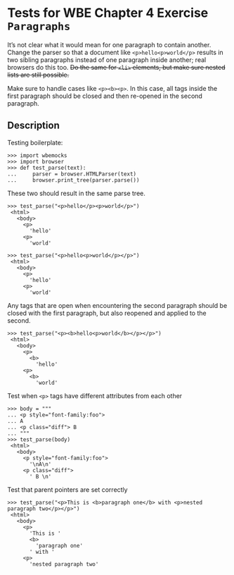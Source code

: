Tests for WBE Chapter 4 Exercise `Paragraphs`
=============================================

It’s not clear what it would mean for one paragraph to contain
another. Change the parser so that a document like
`<p>hello<p>world</p>` results in two sibling paragraphs instead of
one paragraph inside another; real browsers do this too. ~~Do the same
for `<li>` elements, but make sure nested lists are still possible.~~

Make sure to handle cases like `<p><b><p>`. In this case, all tags
inside the first paragraph should be closed and then re-opened in the
second paragraph.


Description
------------

Testing boilerplate:

    >>> import wbemocks
    >>> import browser
    >>> def test_parse(text):
    ...     parser = browser.HTMLParser(text)
    ...     browser.print_tree(parser.parse())

These two should result in the same parse tree.

    >>> test_parse("<p>hello</p><p>world</p>")
     <html>
       <body>
         <p>
           'hello'
         <p>
           'world'

    >>> test_parse("<p>hello<p>world</p></p>")
     <html>
       <body>
         <p>
           'hello'
         <p>
           'world'


Any tags that are open when encountering the second paragraph should be closed
  with the first paragraph, but also reopened and applied to the second.

    >>> test_parse("<p><b>hello<p>world</b></p></p>")
     <html>
       <body>
         <p>
           <b>
             'hello'
         <p>
           <b>
             'world'





Test when `<p>` tags have different attributes from each other

    >>> body = """
    ... <p style="font-family:foo">
    ... A
    ... <p class="diff"> B
    ... """
    >>> test_parse(body)
     <html>
       <body>
         <p style="font-family:foo">
           '\nA\n'
         <p class="diff">
           ' B \n'


Test that parent pointers are set correctly

    >>> test_parse("<p>This is <b>paragraph one</b> with <p>nested paragraph two</p></p>")
     <html>
       <body>
         <p>
           'This is '
           <b>
             'paragraph one'
           ' with '
         <p>
           'nested paragraph two'
